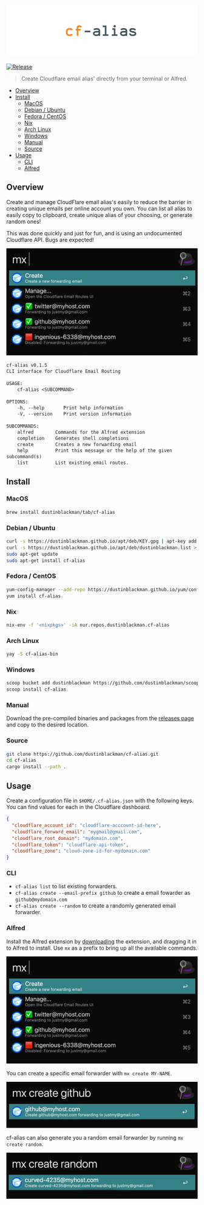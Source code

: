 ![cf-alias](.github/banner.jpg)

[![Release](https://img.shields.io/github/v/release/dustinblackman/cf-alias)](https://github.com/dustinblackman/cf-alias/releases)

> Create Cloudflare email alias' directly from your terminal or Alfred.

- [Overview](#Overview)
- [Install](#Install)
  - [MacOS](#macos)
  - [Debian / Ubuntu](#debian--ubuntu)
  - [Fedora / CentOS](#fedora--centos)
  - [Nix](#nix)
  - [Arch Linux](#arch-linux)
  - [Windows](#windows)
  - [Manual](#manual)
  - [Source](#source)
- [Usage](#Usage)
  - [CLI](#cli)
  - [Alfred](#alfred)

## Overview

Create and manage CloudFlare email alias's easily to reduce the barrier in creating unique emails per online account you own. You can list all alias to easily copy to clipboard, create unique alias of your choosing, or generate random ones!

This was done quickly and just for fun, and is using an undocumented Cloudflare API. Bugs are expected!

![screenshot1](./.github/screenshots/1.jpg)

<!-- command-help start -->

```
cf-alias v0.1.5
CLI interface for Cloudflare Email Routing

USAGE:
    cf-alias <SUBCOMMAND>

OPTIONS:
    -h, --help       Print help information
    -V, --version    Print version information

SUBCOMMANDS:
    alfred        Commands for the Alfred extension
    completion    Generates shell completions
    create        Creates a new forwarding email
    help          Print this message or the help of the given subcommand(s)
    list          List existing email routes.
```

<!-- command-help end -->

## Install

### MacOS

```sh
brew install dustinblackman/tab/cf-alias
```

### Debian / Ubuntu

```sh
curl -s https://dustinblackman.github.io/apt/deb/KEY.gpg | apt-key add -
curl -s https://dustinblackman.github.io/apt/deb/dustinblackman.list > /etc/apt/sources.list.d/dustinblackman.list
sudo apt-get update
sudo apt-get install cf-alias
```

### Fedora / CentOS

```sh
yum-config-manager --add-repo https://dustinblackman.github.io/yum/config.repo
yum install cf-alias
```

### Nix

```sh
nix-env -f '<nixpkgs>' -iA nur.repos.dustinblackman.cf-alias
```

### Arch Linux

```sh
yay -S cf-alias-bin
```

### Windows

```sh
scoop bucket add dustinblackman https://github.com/dustinblackman/scoop-bucket.git
scoop install cf-alias
```

### Manual

Download the pre-compiled binaries and packages from the [releases page](https://github.com/dustinblackman/cf-alias/releases) and
copy to the desired location.

### Source

```sh
git clone https://github.com/dustinblackman/cf-alias.git
cd cf-alias
cargo install --path .
```

## Usage

Create a configuration file in `$HOME/.cf-alias.json` with the following keys. You can find values for each in the
Cloudflare dashboard.

```json
{
  "cloudflare_account_id": "cloudflare-acccount-id-here",
  "cloudflare_forward_email": "mygmail@gmail.com",
  "cloudflare_root_domain": "mydomain.com",
  "cloudflare_token": "cloudflare-api-token",
  "cloudflare_zone": "cloud-zone-id-for-mydomain.com"
}
```

### CLI

- `cf-alias list` to list existing forwarders.
- `cf-alias create --email-prefix github` to create a email fowarder as `github@mydomain.com`
- `cf-alias create --random` to create a randomly generated email forwarder.

### Alfred

Install the Alfred extension by
[downloading](https://github.com/dustinblackman/cf-alias/blob/master/alfred/mx.alfredworkflow?raw=true) the extension, and dragging it in to Alfred to install. Use `mx` as a prefix to bring up all the available commands.

![screenshot1](./.github/screenshots/1.jpg)

You can create a specific email forwarder with `mx create MY-NAME`.

![screenshot2](./.github/screenshots/2.jpg)

cf-alias can also generate you a random email forwarder by running `mx create random`.

![screenshot3](./.github/screenshots/3.jpg)
